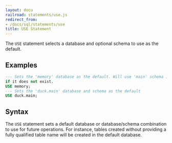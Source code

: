 ```yaml
---
layout: docu
railroad: statements/use.js
redirect_from:
- /docs/sql/statements/use
title: USE Statement
---
```


The `USE` statement selects a database and optional schema to use as the default.

## Examples

```sql
--- Sets the 'memory' database as the default. Will use 'main' schema implicitly or error
if it does not exist.
USE memory;
--- Sets the 'duck.main' database and schema as the default
USE duck.main;
```

## Syntax

<div id="rrdiagram1"></div>

The `USE` statement sets a default database or database/schema combination to use for
future operations. For instance, tables created without providing a fully qualified
table name will be created in the default database.
